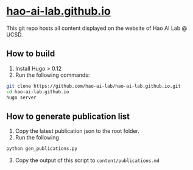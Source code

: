# [hao-ai-lab.github.io](https://hao-ai-lab.github.io/)

This git repo hosts all content displayed on the website of Hao AI Lab @ UCSD.


## How to build

1. Install Hugo > 0.12
2. Run the following commands:
```bash
git clone https://github.com/hao-ai-lab/hao-ai-lab.github.io.git
cd hao-ai-lab.github.io
hugo server
```


## How to generate publication list

1. Copy the latest publication json to the root folder.
2. Run the following
```bash
python gen_publications.py
```
3. Copy the output of this script to `content/publications.md`